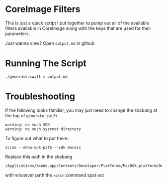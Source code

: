 # CoreImage Filters
This is just a quick script I put together to pump out all of the available filters available in CoreImage along with the keys that are used for their parameters.

Just wanna view? Open `output.md` in github

# Running The Script
```
./generate.swift > output.md
```

# Troubleshooting
If the following looks familiar, you may just need to change the shabang at the top of `generate.swift`
```
warning: no such SDK
warning: no such sysroot directory
```
To figure out what to put there:
```
xcrun --show-sdk-path --sdk macosx
```
Replace this path in the shabang
```
/Applications/Xcode.app/Contents/Developer/Platforms/MacOSX.platform/Developer/SDKs/MacOSX10.11.sdk
```
with whatever path the `xcrun` command spat out
